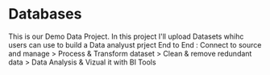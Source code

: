 # Databases
This is our Demo Data Project.
In this project I'll upload Datasets whihc users can use to build a Data analyust prject End to End :
Connect to source and manage > Process & Transform dataset > Clean & remove redundant data   > Data Analysis & Vizual it with BI Tools 
